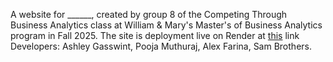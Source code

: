 A website for ______, created by group 8 of the Competing Through Business Analytics class at William & Mary's Master's of Business Analytics program in Fall 2025. The site is deployment live on Render at [this](url) link Developers: Ashley Gasswint, Pooja Muthuraj, Alex Farina, Sam Brothers.

